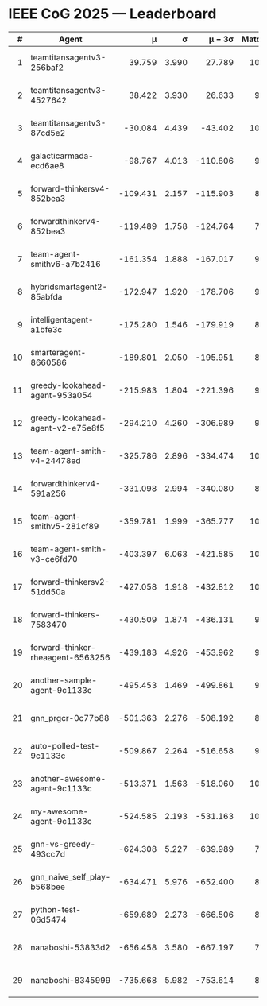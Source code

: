 # IEEE CoG 2025 — Leaderboard

| # | Agent | μ | σ | μ − 3σ | Matches | Updated |
|---:|---|---:|---:|---:|---:|---|
| 1 | teamtitansagentv3-256baf2 | 39.759 | 3.990 | 27.789 | 10240 | 2025-08-20 22:55 |
| 2 | teamtitansagentv3-4527642 | 38.422 | 3.930 | 26.633 | 9534 | 2025-08-20 22:55 |
| 3 | teamtitansagentv3-87cd5e2 | -30.084 | 4.439 | -43.402 | 10666 | 2025-08-20 22:55 |
| 4 | galacticarmada-ecd6ae8 | -98.767 | 4.013 | -110.806 | 9940 | 2025-08-20 22:55 |
| 5 | forward-thinkersv4-852bea3 | -109.431 | 2.157 | -115.903 | 8089 | 2025-08-20 22:55 |
| 6 | forwardthinkerv4-852bea3 | -119.489 | 1.758 | -124.764 | 7936 | 2025-08-20 22:55 |
| 7 | team-agent-smithv6-a7b2416 | -161.354 | 1.888 | -167.017 | 9480 | 2025-08-20 22:55 |
| 8 | hybridsmartagent2-85abfda | -172.947 | 1.920 | -178.706 | 9083 | 2025-08-20 22:55 |
| 9 | intelligentagent-a1bfe3c | -175.280 | 1.546 | -179.919 | 8378 | 2025-08-20 22:55 |
| 10 | smarteragent-8660586 | -189.801 | 2.050 | -195.951 | 8715 | 2025-08-20 22:55 |
| 11 | greedy-lookahead-agent-953a054 | -215.983 | 1.804 | -221.396 | 9690 | 2025-08-20 22:55 |
| 12 | greedy-lookahead-agent-v2-e75e8f5 | -294.210 | 4.260 | -306.989 | 9930 | 2025-08-20 22:55 |
| 13 | team-agent-smith-v4-24478ed | -325.786 | 2.896 | -334.474 | 10522 | 2025-08-20 22:55 |
| 14 | forwardthinkerv4-591a256 | -331.098 | 2.994 | -340.080 | 8437 | 2025-08-20 22:55 |
| 15 | team-agent-smithv5-281cf89 | -359.781 | 1.999 | -365.777 | 10400 | 2025-08-20 22:55 |
| 16 | team-agent-smith-v3-ce6fd70 | -403.397 | 6.063 | -421.585 | 10922 | 2025-08-20 22:55 |
| 17 | forward-thinkersv2-51dd50a | -427.058 | 1.918 | -432.812 | 10186 | 2025-08-20 22:55 |
| 18 | forward-thinkers-7583470 | -430.509 | 1.874 | -436.131 | 9240 | 2025-08-20 22:55 |
| 19 | forward-thinker-rheaagent-6563256 | -439.183 | 4.926 | -453.962 | 9406 | 2025-08-20 22:55 |
| 20 | another-sample-agent-9c1133c | -495.453 | 1.469 | -499.861 | 9980 | 2025-08-20 22:55 |
| 21 | gnn_prgcr-0c77b88 | -501.363 | 2.276 | -508.192 | 8990 | 2025-08-20 22:55 |
| 22 | auto-polled-test-9c1133c | -509.867 | 2.264 | -516.658 | 9480 | 2025-08-20 22:55 |
| 23 | another-awesome-agent-9c1133c | -513.371 | 1.563 | -518.060 | 10700 | 2025-08-20 22:55 |
| 24 | my-awesome-agent-9c1133c | -524.585 | 2.193 | -531.163 | 10220 | 2025-08-20 22:55 |
| 25 | gnn-vs-greedy-493cc7d | -624.308 | 5.227 | -639.989 | 7900 | 2025-08-20 22:55 |
| 26 | gnn_naive_self_play-b568bee | -634.471 | 5.976 | -652.400 | 8380 | 2025-08-20 22:55 |
| 27 | python-test-06d5474 | -659.689 | 2.273 | -666.506 | 8150 | 2025-08-20 22:55 |
| 28 | nanaboshi-53833d2 | -656.458 | 3.580 | -667.197 | 7870 | 2025-08-20 22:55 |
| 29 | nanaboshi-8345999 | -735.668 | 5.982 | -753.614 | 8490 | 2025-08-20 22:55 |

